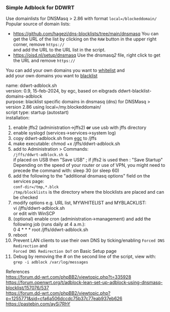 ### Simple Adblock for DDWRT 

Use domainlists for DNSMasq > 2.86 with format `local=/blockeddomain/`  
Popular source of domain lists:  
- https://github.com/hagezi/dns-blocklists/tree/main/dnsmasq
	You can get the URL of the list by clicking on the `RAW` button in the upper right corner, remove `https://`  
	and add the URL to the URL list in the script.
- https://oisd.nl/setup/dnsmasq
  	Use the dnsmasq*2* file, right click to get the URL and remove `https://`

You can add your own domains you want to [whitelist](https://en.wikipedia.org/wiki/Whitelist) and  
add your own domains you want to [blacklist](https://en.wikipedia.org/wiki/Blacklisting)

name: ddwrt-adblock.sh  
version: 0.9, 15-feb-2024, by egc, based on eibgrads ddwrt-blacklist-domains-adblock  
purpose: blacklist specific domains in dnsmasq (dns) for DNSMasq > version 2.86 using local=/my.blockeddomain/  
script type: startup (autostart)  
 installation:  
   1. enable jffs2 (administration->jffs2) **or** use usb with jffs directory  
   2. enable syslogd (services->services->system log)  
   3. copy ddwrt-adblock.sh from [egc](https://github.com/egc112/ddwrt/tree/main/adblock) to /jffs  
   4. make executable: chmod +x /jffs/ddwrt-adblock.sh  
   5. add to Administration  > Commands:   
       `/jffs/ddwrt-adblock.sh &`  
      if placed on USB then "Save USB" ; if jffs2 is used then : "Save Startup"  
      Depending on the speed of your router or use of VPN, you might need to precede the command with: sleep 30 (or sleep 60)    
   6. add the following to the "additional dnsmasq options" field on the  
      services page:  
       `conf-dir=/tmp,*.blck`  
       `/tmp/blocklists` is the directory where the blocklists are placed and can be checked  
   7. modify options e.g. URL list, MYWHITELIST and MYBLACKLIST:  
        vi /jffs/ddwrt-adblock.sh   
	or edit with WinSCP  
   8. (optional) enable cron (administration->management) and add the  
        following job (runs daily at 4 a.m.):  
        0 4 * * * root /jffs/ddwrt-adblock.sh  
   9. reboot  
   10. Prevent LAN clients to use their own DNS by ticking/enabling `Forced DNS Redirection` and  
       `Forced DNS Redirection DoT` on Basic Setup page  
   11. Debug by removing the # on the second line of the script, view with: `grep -i adblock /var/log/messages`
  
  
References  
https://forum.dd-wrt.com/phpBB2/viewtopic.php?t=335928  
https://forum.openwrt.org/t/adblock-lean-set-up-adblock-using-dnsmasq-blocklist/157076/537  
https://forum.dd-wrt.com/phpBB2/viewtopic.php?p=1255771&sid=cfa6a506dccdc75b37c77eab937eb626  
https://pastebin.com/aySi7RhY  
